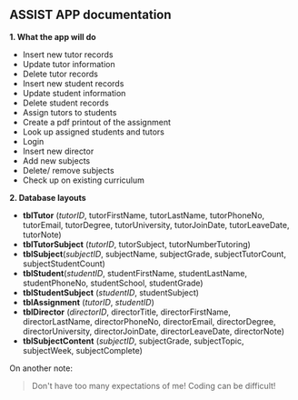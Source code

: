 
## ASSIST APP documentation

 **1.	What the app will do**
  -	Insert new tutor records
  - Update tutor information
  - Delete tutor records
  - Insert new student records
  - Update student information
  - Delete student records
  - Assign tutors to students
  - Create a pdf printout of the assignment
  - Look up assigned students and tutors
  - Login 
  - Insert new director
  - Add new subjects
  - Delete/ remove subjects
  - Check up on existing curriculum

**2.	Database layouts**

- **tblTutor** (_tutorID_, tutorFirstName, tutorLastName, tutorPhoneNo, tutorEmail, tutorDegree, tutorUniversity, tutorJoinDate, tutorLeaveDate, tutorNote)
- **tblTutorSubject** (_tutorID_, tutorSubject, tutorNumberTutoring)
- **tblSubject**(_subjectID_, subjectName, subjectGrade, subjectTutorCount, subjectStudentCount)
- **tblStudent**(_studentID_, studentFirstName, studentLastName, studentPhoneNo, studentSchool, studentGrade)
- **tblStudentSubject** (_studentID_, studentSubject)
- **tblAssignment** (_tutorID_, _studentID_)
- **tblDirector** (_directorID_, directorTitle, directorFirstName, directorLastName, directorPhoneNo, directorEmail, directorDegree, directorUniversity, directorJoinDate, directorLeaveDate, directorNote)
- **tblSubjectContent** (_subjectID_, subjectGrade, subjectTopic, subjectWeek, subjectComplete)


On another note:
>Don't have too many expectations of me! Coding can be difficult!
